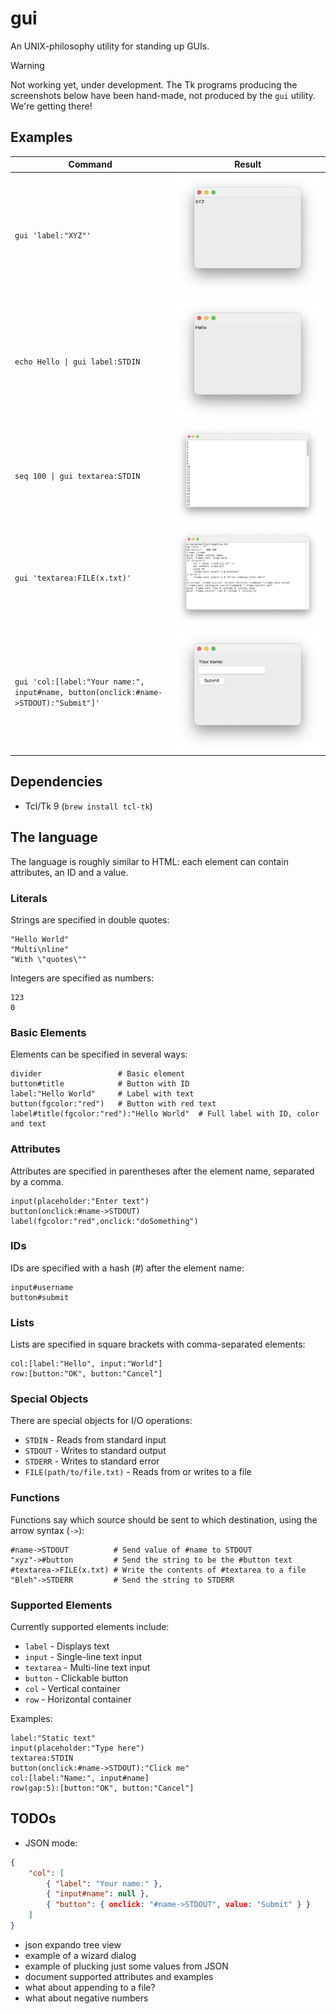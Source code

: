 # gui

An UNIX-philosophy utility for standing up GUIs.

> [!WARNING]
> Not working yet, under development. The Tk programs producing the screenshots
> below have been hand-made, not produced by the `gui` utility. We're getting
> there!

## Examples

| Command                                                                              | Result                                                               |
| ------------------------------------------------------------------------------------ | -------------------------------------------------------------------- |
| `gui 'label:"XYZ"'`                                                                  | ![](https://github.com/Janiczek/gui/raw/main/examples/label.webp)    |
| `echo Hello \| gui label:STDIN`                                                      | ![](https://github.com/Janiczek/gui/raw/main/examples/stdin.webp)    |
| `seq 100 \| gui textarea:STDIN`                                                      | ![](https://github.com/Janiczek/gui/raw/main/examples/textarea.webp) |
| `gui 'textarea:FILE(x.txt)'`                                                         | ![](https://github.com/Janiczek/gui/raw/main/examples/readfile.webp) |
| `gui 'col:[label:"Your name:", input#name, button(onclick:#name->STDOUT):"Submit"]'` | ![](https://github.com/Janiczek/gui/raw/main/examples/col.webp)      |

## Dependencies

- Tcl/Tk 9 (`brew install tcl-tk`)

## The language

The language is roughly similar to HTML: each element can contain attributes, an
ID and a value.

### Literals

Strings are specified in double quotes:

```
"Hello World"
"Multi\nline"
"With \"quotes\""
```

Integers are specified as numbers:

```
123
0
```

### Basic Elements

Elements can be specified in several ways:

```
divider                 # Basic element
button#title            # Button with ID
label:"Hello World"     # Label with text
button(fgcolor:"red")   # Button with red text
label#title(fgcolor:"red"):"Hello World"  # Full label with ID, color and text
```

### Attributes

Attributes are specified in parentheses after the element name, separated by a
comma.

```
input(placeholder:"Enter text")
button(onclick:#name->STDOUT)
label(fgcolor:"red",onclick:"doSomething")
```

### IDs

IDs are specified with a hash (#) after the element name:

```
input#username
button#submit
```

### Lists

Lists are specified in square brackets with comma-separated elements:

```
col:[label:"Hello", input:"World"]
row:[button:"OK", button:"Cancel"]
```

### Special Objects

There are special objects for I/O operations:

- `STDIN` - Reads from standard input
- `STDOUT` - Writes to standard output
- `STDERR` - Writes to standard error
- `FILE(path/to/file.txt)` - Reads from or writes to a file

### Functions

Functions say which source should be sent to which destination, using the arrow
syntax (`->`):

```
#name->STDOUT          # Send value of #name to STDOUT
"xyz"->#button         # Send the string to be the #button text
#textarea->FILE(x.txt) # Write the contents of #textarea to a file
"Bleh"->STDERR         # Send the string to STDERR
```

### Supported Elements

Currently supported elements include:

- `label` - Displays text
- `input` - Single-line text input
- `textarea` - Multi-line text input
- `button` - Clickable button
- `col` - Vertical container
- `row` - Horizontal container

Examples:

```
label:"Static text"
input(placeholder:"Type here")
textarea:STDIN
button(onclick:#name->STDOUT):"Click me"
col:[label:"Name:", input#name]
row(gap:5):[button:"OK", button:"Cancel"]
```

## TODOs

- JSON mode:
```json
{
    "col": [
        { "label": "Your name:" },
        { "input#name": null },
        { "button": { onclick: "#name->STDOUT", value: "Submit" } }
    ]
}
```

- json expando tree view
- example of a wizard dialog
- example of plucking just some values from JSON
- document supported attributes and examples
- what about appending to a file?
- what about negative numbers

